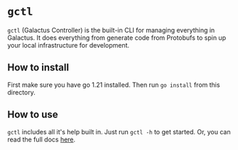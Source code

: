# `gctl`

`gctl` (Galactus Controller) is the built-in CLI for managing everything in Galactus. It does everything from generate code from Protobufs to spin up your local infrastructure for development.

## How to install

First make sure you have go 1.21 installed. Then run `go install` from this directory.

## How to use

`gctl` includes all it's help built in. Just run `gctl -h` to get started. Or, you can read the full docs [here](./docs/gctl.md).
